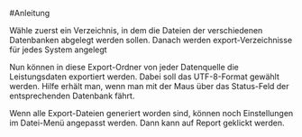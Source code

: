 #Anleitung

Wähle zuerst ein Verzeichnis, in dem die Dateien der verschiedenen Datenbanken abgelegt werden sollen. Danach werden export-Verzeichnisse für jedes System angelegt

Nun können in diese Export-Ordner von jeder Datenquelle die Leistungsdaten exportiert werden. Dabei soll das UTF-8-Format gewählt werden. Hilfe erhält man, wenn man mit der Maus über das Status-Feld der entsprechenden Datenbank fährt.

Wenn alle Export-Dateien generiert worden sind, können noch Einstellungen im Datei-Menü angepasst werden. Dann kann auf Report geklickt werden.
